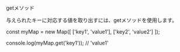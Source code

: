 getメソッド

与えられたキーに対応する値を取り出すには、getメソッドを使用します。

const myMap = new Map([
    ['key1', 'value1'],
    ['key2', 'value2']
]);

console.log(myMap.get('key1')); // 'value1'